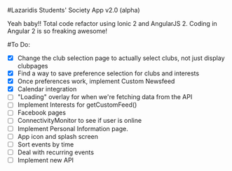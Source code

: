 #Lazaridis Students' Society App v2.0 (alpha)

Yeah baby!! Total code refactor using Ionic 2 and AngularJS 2. Coding in Angular 2 is so freaking awesome!

#To Do:
- [x] Change the club selection page to actually select clubs, not just display clubpages
- [x] Find a way to save preference selection for clubs and interests
- [x] Once preferences work, implement Custom Newsfeed
- [x] Calendar integration
- [ ] "Loading" overlay for when we're fetching data from the API
- [ ] Implement Interests for getCustomFeed()
- [ ] Facebook pages
- [ ] ConnectivityMonitor to see if user is online
- [ ] Implement Personal Information page.
- [ ] App icon and splash screen
- [ ] Sort events by time
- [ ] Deal with recurring events
- [ ] Implement new API